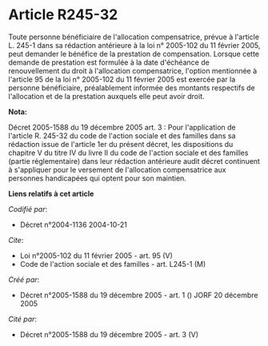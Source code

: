 # Article R245-32

Toute personne bénéficiaire de l'allocation compensatrice, prévue à l'article L. 245-1 dans sa rédaction antérieure à la loi
n° 2005-102 du 11 février 2005, peut demander le bénéfice de la prestation de compensation. Lorsque cette demande de
prestation est formulée à la date d'échéance de renouvellement du droit à l'allocation compensatrice, l'option mentionnée à
l'article 95 de la loi n° 2005-102 du 11 février 2005 est exercée par la personne bénéficiaire, préalablement informée des
montants respectifs de l'allocation et de la prestation auxquels elle peut avoir droit.

**Nota:**

Décret 2005-1588 du 19 décembre 2005 art. 3 : Pour l'application de l'article R. 245-32 du code de l'action sociale et des
familles dans sa rédaction issue de l'article 1er du présent décret, les dispositions du chapitre V du titre IV du livre II
du code de l'action sociale et des familles (partie réglementaire) dans leur rédaction antérieure audit décret continuent à
s'appliquer pour le versement de l'allocation compensatrice aux personnes handicapées qui optent pour son maintien.

**Liens relatifs à cet article**

_Codifié par_:

  - Décret n°2004-1136 2004-10-21

_Cite_:

  - Loi n°2005-102 du 11 février 2005 - art. 95 (V)
  - Code de l'action sociale et des familles - art. L245-1 (M)

_Créé par_:

  - Décret n°2005-1588 du 19 décembre 2005 - art. 1 () JORF 20 décembre 2005

_Cité par_:

  - Décret n°2005-1588 du 19 décembre 2005 - art. 3 (V)
